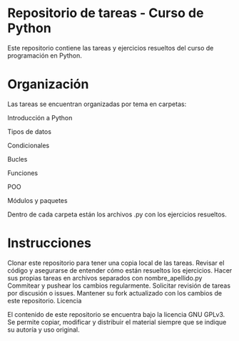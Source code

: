 # Repositorio de tareas - Curso de Python
Este repositorio contiene las tareas y ejercicios resueltos del curso de programación en Python.

# Organización
Las tareas se encuentran organizadas por tema en carpetas:


Introducción a Python 

Tipos de datos

Condicionales

Bucles

Funciones

POO

Módulos y paquetes

Dentro de cada carpeta están los archivos .py con los ejercicios resueltos.

# Instrucciones
Clonar este repositorio para tener una copia local de las tareas.
Revisar el código y asegurarse de entender cómo están resueltos los ejercicios.
Hacer sus propias tareas en archivos separados con nombre_apellido.py
Commitear y pushear los cambios regularmente.
Solicitar revisión de tareas por discusión o issues.
Mantener su fork actualizado con los cambios de este repositorio.
Licencia

El contenido de este repositorio se encuentra bajo la licencia GNU GPLv3. Se permite copiar, modificar y distribuir el material siempre que se indique su autoría y uso original.
